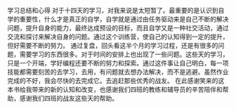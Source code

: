 学习总结和心得
对于十四天的学习，对我来说是太短暂了。最重要的是认识到自学的重要性，什么才是真正的自学，自学就是通过由任务驱动来是自己不断的解决问题，提升自身的能力，最终达成预设的目标，而且自学又是一种社交活动，通过交流和探讨来解决自身的问题。通过这个训练营，使自己的认知得到一定的提升，但好需要不断的努力。
通过复盘，回头看这半个月的学习过程，还是有很多的问题，需要学习的东西很多。对于时间的安排上也出现了一些问题。这些天的学习，只是一个开端，学好编程还要不断的努力和探索。通过这件事让自己明白，每一项技能都需要刻苦的去学习，去用，有问题就去想办法解决，而不是逃避。虽然作业完成的不好，我会尽快的去完成它。去追赶那些优秀的战友。
在此感谢笑来的这本书给我带来的新的认知和改变，也感谢我们四班的教练和辅导员的辛苦陪伴和帮助，感谢我们四班的战友这些天的帮助。
